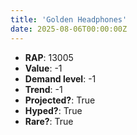 ```yaml
---
title: 'Golden Headphones'
date: 2025-08-06T00:00:00Z
---
```

- **RAP**: 13005
- **Value**: -1
- **Demand level**: -1
- **Trend**: -1
- **Projected?**: True
- **Hyped?**: True
- **Rare?**: True
